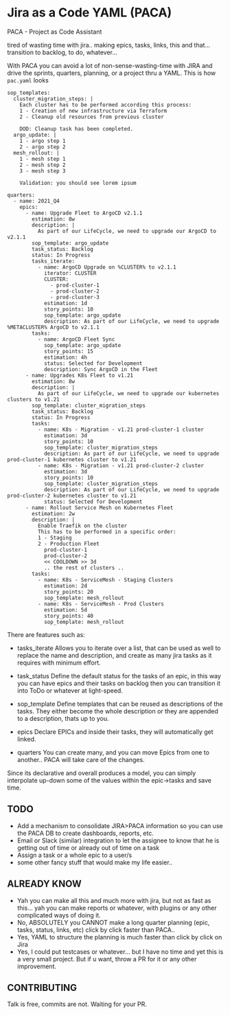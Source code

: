 # Jira as a Code YAML (PACA)
PACA - Project as Code Assistant

tired of wasting time with jira.. making epics, tasks, links, this and that... transition to backlog, to do, whatever...

With PACA you can avoid a lot of non-sense-wasting-time with JIRA and drive the sprints, quarters, planning, or a project thru a YAML.
This is how `pac.yaml` looks

```
sop_templates:
  cluster_migration_steps: |
    Each cluster has to be performed according this process:
    1 - Creation of new infrastructure via Terraform
    2 - Cleanup old resources from previous cluster

    DOD: Cleanup task has been completed.
  argo_update: |
    1 - argo step 1
    2 - argo step 2
  mesh_rollout: |
    1 - mesh step 1
    2 - mesh step 2
    3 - mesh step 3

    Validation: you should see lorem ipsum

quarters:
  - name: 2021_Q4
    epics:
      - name: Upgrade Fleet to ArgoCD v2.1.1
        estimation: 8w
        description: |
          As part of our LifeCycle, we need to upgrade our ArgoCD to v2.1.1
        sop_template: argo_update
        task_status: Backlog
        status: In Progress
        tasks_iterate:
          - name: ArgoCD Upgrade on %CLUSTER% to v2.1.1
            iterator: CLUSTER
            CLUSTER:
              - prod-cluster-1
              - prod-cluster-2
              - prod-cluster-3
            estimation: 1d
            story_points: 10
            sop_template: argo_update
            description: As part of our LifeCycle, we need to upgrade %METACLUSTER% ArgoCD to v2.1.1
        tasks:
          - name: ArgoCD Fleet Sync
            sop_template: argo_update
            story_points: 15
            estimation: 4h
            status: Selected for Development
            description: Sync ArgoCD in the Fleet
      - name: Upgrades K8s Fleet to v1.21
        estimation: 8w
        description: |
          As part of our LifeCycle, we need to upgrade our kubernetes clusters to v1.21
        sop_template: cluster_migration_steps
        task_status: Backlog
        status: In Progress
        tasks:
          - name: K8s - Migration - v1.21 prod-cluster-1 cluster
            estimation: 3d
            story_points: 10
            sop_template: cluster_migration_steps
            description: As part of our LifeCycle, we need to upgrade prod-cluster-1 kubernetes cluster to v1.21
          - name: K8s - Migration - v1.21 prod-cluster-2 cluster
            estimation: 3d
            story_points: 10
            sop_template: cluster_migration_steps
            description: As part of our LifeCycle, we need to upgrade prod-cluster-2 kubernetes cluster to v1.21
            status: Selected for Development
      - name: Rollout Service Mesh on Kubernetes Fleet
        estimation: 2w
        description: |
          Enable Traefik on the cluster
          This has to be performed in a specific order:
          1 - Staging
          2 - Production Fleet
            prod-cluster-1
            prod-cluster-2
            << COOLDOWN >> 3d
            .. the rest of clusters ..
        tasks:
          - name: K8s - ServiceMesh - Staging Clusters
            estimation: 2d
            story_points: 20
            sop_template: mesh_rollout
          - name: K8s - ServiceMesh - Prod Clusters
            estimation: 5d
            story_points: 40
            sop_template: mesh_rollout
```

There are features such as:

* tasks_iterate
Allows you to iterate over a list, that can be used as well to replace the name and description, and create as many jira tasks as it requires with minimum effort.

* task_status
Define the default status for the tasks of an epic, in this way you can have epics and their tasks on backlog then you can transition it into ToDo or whatever at light-speed.

* sop_template
Define templates that can be reused as descriptions of the tasks. They either become the whole description or they are appended to a description, thats up to you.

* epics
Declare EPICs and inside their tasks, they will automatically get linked.

* quarters
You can create many, and you can move Epics from one to another.. PACA will take care of the changes.

Since its declarative and overall produces a model, you can simply interpolate up-down some of the values within the epic->tasks and save time.

## TODO
- Add a mechanism to consolidate JIRA>PACA information so you can use the PACA DB to create dashboards, reports, etc.
- Email or Slack (similar) integration to let the assignee to know that he is getting out of time or already out of time on a task
- Assign a task or a whole epic to a user/s
- some other fancy stuff that would make my life easier..

## ALREADY KNOW
- Yah you can make all this and much more with jira, but not as fast as this... yah you can make reports or whatever, with plugins or any other complicated ways of doing it.
- No, ABSOLUTELY you CANNOT make a long quarter planning (epic, tasks, status, links, etc) click by click faster than PACA..
- Yes, YAML to structure the planning is much faster than click by click on Jira
- Yes, I could put testcases or whatever... but I have no time and yet this is a very small project. But if u want, throw a PR for it or any other improvement.

## CONTRIBUTING

Talk is free, commits are not. Waiting for your PR.
